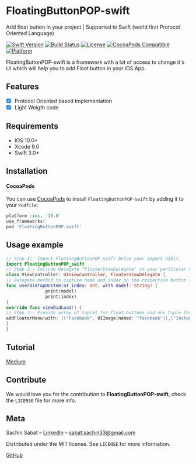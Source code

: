 # FloatingButtonPOP-swift
Add float button in your project | Supported to Swift (world first Protocol Oriented Language)

[![Swift Version][swift-image]][swift-url]
[![Build Status][travis-image]][travis-url]
[![License][license-image]][license-url]
[![CocoaPods Compatible](https://img.shields.io/cocoapods/v/EZSwiftExtensions.svg)](https://img.shields.io/cocoapods/v/LFAlertController.svg)  
[![Platform](https://img.shields.io/cocoapods/p/LFAlertController.svg?style=flat)](http://cocoapods.org/pods/LFAlertController)

FloatingButtonPOP-swift is a framework with a lot of access to change it's UI which will help you to add Float button in your iOS App.

## Features

- [x] Protocol Oriented based Implementation
- [x] Light Weigth code

## Requirements

- iOS 10.0+
- Xcode 9.0
- Swift 3.0+

## Installation

#### CocoaPods
You can use [CocoaPods](https://cocoapods.org/pods/FloatingButtonPOP-swift) to install `FloatingButtonPOP-swift` by adding it to your `Podfile`:

```ruby
platform :ios, '10.0'
use_frameworks!
pod 'FloatingButtonPOP-swift'
```
## Usage example

```swift
// Step 1:- Import FloatingButtonPOP_swift below your import UIKit.
import FloatingButtonPOP_swift
// Step 2:- Include Delegate "FloaterViewDelegate" in your particular ViewController.
class ViewController: UIViewController, FloaterViewDelegate {
// Delegate method to capture name and index on the respective button tapped.
func userDidTapOnItem(at index: Int, with model: String) {
               print(model)
               print(index)
}
override func viewDidLoad() {
// Step 3:- Provide array of tuples for float buttons and one tuple for main button with dropShadow option as a bool value.
addFloaterMenu(with: [("Facebook", UIImage(named: "facebook")),("Instagram", UIImage(named: "instagram"))], mainItem: ("Connect", UIImage(named: "share")), dropShadow: true)
}
}
```
## Tutorial
[Medium](https://medium.com/@sabat.sachin33/ios-create-floating-button-in-your-app-by-using-floatingbuttonpop-swift-29e096fceb1d)

## Contribute

We would love you for the contribution to **FloatingButtonPOP-swift**, check the ``LICENSE`` file for more info.

## Meta

Sachin Sabat – [LinkedIn](https://www.linkedin.com/in/sachin-sabat-b9481831/) – sabat.sachin33@gmail.com

Distributed under the MIT license. See ``LICENSE`` for more information.

[GitHub](https://github.com/SachinSabat)

[swift-image]:https://img.shields.io/badge/swift-3.0-orange.svg
[swift-url]: https://swift.org/
[license-image]: https://img.shields.io/badge/License-MIT-blue.svg
[license-url]: LICENSE
[travis-image]: https://img.shields.io/travis/dbader/node-datadog-metrics/master.svg?style=flat-square
[travis-url]: https://travis-ci.org/dbader/node-datadog-metrics
[codebeat-image]: https://codebeat.co/badges/c19b47ea-2f9d-45df-8458-b2d952fe9dad
[codebeat-url]: https://codebeat.co/projects/github-com-vsouza-awesomeios-com
